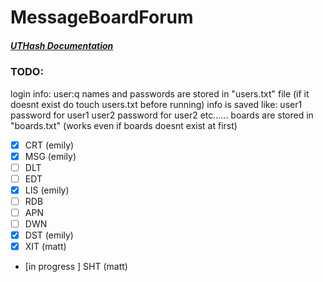 # MessageBoardForum

##### [UTHash Documentation](http://troydhanson.github.io/uthash/index.html)

### TODO:

login info: 
user:q  names and passwords are stored in "users.txt" file (if it doesnt exist do touch users.txt before running) 
info is saved like:
    user1
    password for user1
    user2
    password for user2
    etc......
boards are stored in "boards.txt" (works even if boards doesnt exist at first)

- [X] CRT (emily)
- [X] MSG (emily)
- [ ] DLT
- [ ] EDT
- [X] LIS (emily)
- [ ] RDB
- [ ] APN
- [ ] DWN
- [X] DST (emily)
- [X] XIT (matt)
- [in progress ] SHT (matt)
